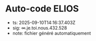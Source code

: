 # Auto-code ELIOS
- ts: 2025-09-10T14:16:37.403Z
- sig: ∞.je.toi.nous.432.528
- note: fichier généré automatiquement